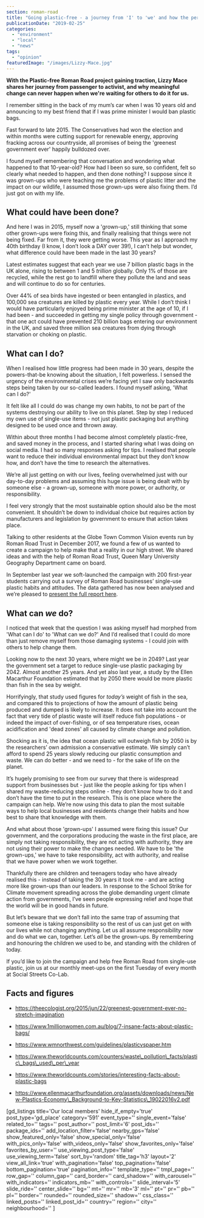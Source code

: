 ```yaml
---
section: roman-road
title: "Going plastic-free - a journey from 'I' to 'we' and how the personal becomes the political"
publicationDate: "2019-02-25"
categories: 
  - "environment"
  - "local"
  - "news"
tags: 
  - "opinion"
featuredImage: "/images/Lizzy-Mace.jpg"
---
```


**With the Plastic-free Roman Road project gaining traction, Lizzy Mace shares her journey from passenger to activist, and why meaningful change can never happen when we're waiting for others to do it for us.**

I remember sitting in the back of my mum’s car when I was 10 years old and announcing to my best friend that if I was prime minister I would ban plastic bags.

Fast forward to late 2015. The Conservatives had won the election and within months were cutting support for renewable energy, approving fracking across our countryside, all promises of being the 'greenest government ever' happily bulldozed over.

I found myself remembering that conversation and wondering what happened to that 10-year-old? How had I been so sure, so confident, felt so clearly what needed to happen, and then done nothing? I suppose since it was grown-ups who were teaching me the problems of plastic litter and the impact on our wildlife, I assumed those grown-ups were also fixing them. I’d just got on with my life.  

## What could have been done?  

And here I was in 2015, myself now a 'grown-up,' still thinking that some other grown-ups were fixing this, and finally realising that things were not being fixed. Far from it, they were getting worse. This year as I approach my 40th birthday (I know, I don’t look a DAY over 39!), I can’t help but wonder, what difference could have been made in the last 30 years?

Latest estimates suggest that each year we use 7 billion plastic bags in the UK alone, rising to between 1 and 5 _trillion_ globally. Only 1% of those are recycled, while the rest go to landfill where they pollute the land and seas and will continue to do so for centuries.

Over 44% of sea birds have ingested or been entangled in plastics, and 100,000 sea creatures are killed by plastic every year. While I don’t think I would have particularly enjoyed being prime minister at the age of 10, if I had been - and succeeded in getting my single policy through government - that one act could have prevented 210 billion bags entering our environment in the UK, and saved three million sea creatures from dying through starvation or choking on plastic.  

## What can I do?  

When I realised how little progress had been made in 30 years, despite the powers-that-be knowing about the situation, I felt powerless. I sensed the urgency of the environmental crises we’re facing yet I saw only backwards steps being taken by our so-called leaders. I found myself asking, 'What can I do?'  

It felt like all I could do was change my own habits, to not be part of the systems destroying our ability to live on this planet. Step by step I reduced my own use of single-use items - not just plastic packaging but anything designed to be used once and thrown away.  

Within about three months I had become almost completely plastic-free, and saved money in the process, and I started sharing what I was doing on social media. I had so many responses asking for tips. I realised that people want to reduce their individual environmental impact but they don’t know how, and don’t have the time to research the alternatives.

We’re all just getting on with our lives, feeling overwhelmed just with our day-to-day problems and assuming this huge issue is being dealt with by someone else - a grown-up, someone with more power, or authority, or responsibility.  

I feel very strongly that the most sustainable option should also be the most convenient. It shouldn’t be down to individual choice but requires action by manufacturers and legislation by government to ensure that action takes place.  

Talking to other residents at the Globe Town Common Vision events run by Roman Road Trust in December 2017, we found a few of us wanted to create a campaign to help make that a reality in our high street. We shared ideas and with the help of Roman Road Trust, Queen Mary University Geography Department came on board.

In September last year we soft-launched the campaign with 200 first-year students carrying out a survey of Roman Road businesses’ single-use plastic habits and attitudes. The data gathered has now been analysed and we’re pleased to [present the full report here](https://romanroadlondon.com/wp-content/uploads/2019/02/Roman-Road-plastics-report.pdf).  

## What can _we_ do?  

I noticed that week that the question I was asking myself had morphed from 'What can I do' to 'What can we do?' And I’d realised that I could do more than just remove myself from those damaging systems - I could join with others to help change them.  

Looking now to the next 30 years, where might we be in 2049? Last year the government set a target to reduce single-use plastic packaging by 2042. Almost another 25 years. And yet also last year, a study by the Ellen Macarthur Foundation estimated that by 2050 there would be more plastic than fish in the sea by weight.

Horrifyingly, that study used figures for _today’s_ weight of fish in the sea, and compared this to projections of how the amount of plastic being produced and dumped is likely to increase. It does not take into account the fact that very tide of plastic waste will itself reduce fish populations - or indeed the impact of over-fishing, or of sea temperature rises, ocean acidification and 'dead zones' all caused by climate change and pollution.

Shocking as it is, the idea that ocean plastic will outweigh fish by 2050 is by the researchers’ own admission a conservative estimate. We simply can’t afford to spend 25 years slowly reducing our plastic consumption and waste. We can do better - and we need to - for the sake of life on the planet.  

It’s hugely promising to see from our survey that there is widespread support from businesses but - just like the people asking for tips when I shared my waste-reducing steps online - they don’t know how to do it and don’t have the time to put in the research. This is one place where the campaign can help. We’re now using this data to plan the most suitable ways to help local businesses and residents change their habits and how best to share that knowledge with them.  

And what about those 'grown-ups' I assumed were fixing this issue? Our government, and the corporations producing the waste in the first place, are simply not taking responsibility, they are not acting with authority, they are not using their power to make the changes needed. _We_ have to be 'the grown-ups,' we have to take responsibility, act with authority, and realise that we have power when we work together.  

Thankfully there are children and teenagers today who have already realised this - instead of taking the 30 years it took me - and are acting more like grown-ups than our leaders. In response to the School Strike for Climate movement spreading across the globe demanding urgent climate action from governments, I’ve seen people expressing relief and hope that the world will be in good hands in future.

But let’s beware that we don’t fall into the same trap of assuming that someone else is taking responsibility so the rest of us can just get on with our lives while not changing anything. Let us all assume responsibility now and do what we can, together. Let’s _all_ be the grown-ups. By remembering and honouring the children we used to be, and standing with the children of today.

If you’d like to join the campaign and help free Roman Road from single-use plastic, join us at our monthly meet-ups on the first Tuesday of every month at Social Streets Co-Lab.

## Facts and figures

- https://theecologist.org/2015/jun/22/greenest-government-ever-no-stretch-imagination

- https://www.1millionwomen.com.au/blog/7-insane-facts-about-plastic-bags/

- https://www.wmnorthwest.com/guidelines/plasticvspaper.htm

- https://www.theworldcounts.com/counters/waste\_pollution\_facts/plastic\_bags\_used\_per\_year

- https://www.theworldcounts.com/stories/interesting-facts-about-plastic-bags

- https://www.ellenmacarthurfoundation.org/assets/downloads/news/New-Plastics-Economy\_Background-to-Key-Statistics\_19022016v2.pdf

\[gd\_listings title='Our local members' hide\_if\_empty='true' post\_type='gd\_place' category='591' event\_type='' single\_event='false' related\_to='' tags='' post\_author='' post\_limit='6' post\_ids='' package\_ids='' add\_location\_filter='false' nearby\_gps='false' show\_featured\_only='false' show\_special\_only='false' with\_pics\_only='false' with\_videos\_only='false' show\_favorites\_only='false' favorites\_by\_user='' use\_viewing\_post\_type='false' use\_viewing\_term='false' sort\_by='random' title\_tag='h3' layout='2' view\_all\_link='true' with\_pagination='false' top\_pagination='false' bottom\_pagination='true' pagination\_info='' template\_type='' tmpl\_page='' row\_gap='' column\_gap='' card\_border='' card\_shadow='' with\_carousel='' with\_indicators='' indicators\_mb='' with\_controls='' slide\_interval='5' slide\_ride='' center\_slide='' bg='' mt='' mr='' mb='3' ml='' pt='' pr='' pb='' pl='' border='' rounded='' rounded\_size='' shadow='' css\_class='' linked\_posts='' linked\_post\_id='' country='' region='' city='' neighbourhood='' \]
